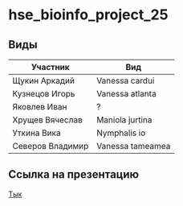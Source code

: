 # hse_bioinfo_project_25

## Виды

|             Участник |                      Вид |
| -------------------- | ------------------------ |
|        Щукин Аркадий |           Vanessa cardui |
|       Кузнецов Игорь |          Vanessa atlanta |
|         Яковлев Иван |                        ? |
|      Хрущев Вячеслав |          Maniola jurtina |
|          Уткина Вика |             Nymphalis io |
|     Северов Владимир |         Vanessa tameamea |

## Ссылка на презентацию

[Тык](https://docs.google.com/presentation/d/1J0og47rebWsj4PpYmu4QbHMMIdT93je5p7EpTD45K0E/edit?usp=sharing)
